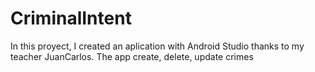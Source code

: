 # CriminalIntent
In this proyect, I created an aplication with Android Studio thanks to my teacher JuanCarlos. The app create, delete, update crimes 
